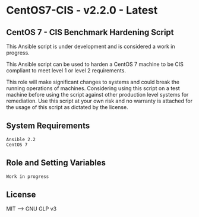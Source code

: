 # CentOS7-CIS - v2.2.0 - Latest

## CentOS 7 - CIS Benchmark Hardening Script

This Ansible script is under development and is considered a work in progress.

This Ansible script can be used to harden a CentOS 7 machine to be CIS compliant to meet level 1 or level 2 requirements.

This role will make significant changes to systems and could break the running operations of machines. Considering using this script on a test machine before using the script against other production level systems for remediation. Use this script at your own risk and no warranty is attached for the usage of this script as dictated by the license.

## System Requirements
```
Ansible 2.2
CentOS 7
```
## Role and Setting Variables
```
Work in progress
```
## License
MIT --> GNU GLP v3